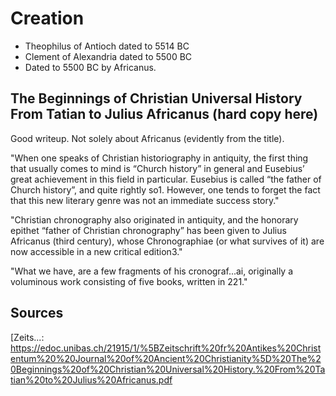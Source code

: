 # Creation

- Theophilus of Antioch dated to 5514 BC
- Clement of Alexandria dated to 5500 BC
- Dated to 5500 BC by Africanus.

## The Beginnings of Christian Universal History From Tatian to Julius Africanus (hard copy here)

Good writeup. Not solely about Africanus (evidently from the title).

"When one speaks of Christian historiography in antiquity, the first thing that usually comes to mind is “Church history” in general and Eusebius’ great achievement in this field in particular. Eusebius is called “the father of Church history”, and quite rightly so1. However, one tends to forget the fact that this new literary genre was not an immediate success story."

"Christian chronography also originated in antiquity, and the honorary epithet “father of Christian chronography” has been given to Julius Africanus (third century), whose Chronographiae (or what survives of it) are now accessible in a new critical edition3."

"What we have, are a few fragments of his cronograf...ai, originally a voluminous work consisting of five books, written in 221."

## Sources

[Zeits...: https://edoc.unibas.ch/21915/1/%5BZeitschrift%20fr%20Antikes%20Christentum%20%20Journal%20of%20Ancient%20Christianity%5D%20The%20Beginnings%20of%20Christian%20Universal%20History.%20From%20Tatian%20to%20Julius%20Africanus.pdf
